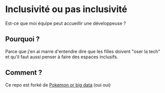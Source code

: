 # Inclusivité ou pas inclusivité

Est-ce que moi équipe peut accueillir une développeuse ?

## Pourquoi ?

Parce que j'en ai marre d'entendre dire que les filles doivent "oser la tech" et qu'il faut aussi penser à faire des espaces inclusifs.

## Comment ?

Ce repo est forké de [Pokemon or big data](https://github.com/pixelastic/pokemonorbigdata) (oui oui)
